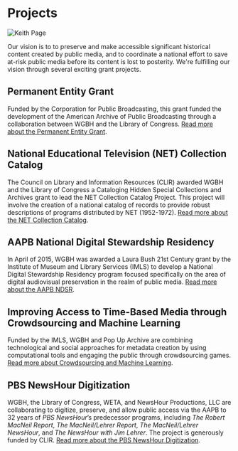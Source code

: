 # Projects

![Keith Page](/page-banners/banner5.jpg)

Our vision is to to preserve and make accessible significant historical content created by public media,
and to coordinate a national effort to save at-risk public media before its content is lost to posterity. We're fulfilling our vision through
several exciting grant projects.

## Permanent Entity Grant

Funded by the Corporation for Public Broadcasting, this grant funded the development of the American Archive of Public Broadcasting through
a collaboration between WGBH and the Library of Congress.
[Read more about the Permanent Entity Grant](/about-the-american-archive/projects/permanent-entity).

## National Educational Television (NET) Collection Catalog

The Council on Library and Information Resources (CLIR) awarded WGBH and the Library of Congress a Cataloging Hidden Special Collections
and Archives grant to lead the NET Collection Catalog Project. This project will involve the creation of a national catalog of records to provide robust descriptions
of programs distributed by NET (1952-1972). [Read more about the NET Collection Catalog](/about-the-american-archive/projects/net-catalog).

## AAPB National Digital Stewardship Residency

In April of 2015, WGBH was awarded a Laura Bush 21st Century
grant by the Institute of Museum and Library Services (IMLS) to develop a National Digital Stewardship Residency program
focused specifically on the area of digital audiovisual preservation in the realm of public media. [Read more about the AAPB NDSR](/about-the-american-archive/projects/ndsr).

## Improving Access to Time-Based Media through Crowdsourcing and Machine Learning

Funded by the IMLS, WGBH and Pop Up Archive are combining technological and social approaches for metadata creation
by using computational tools and engaging the public through crowdsourcing games. [Read more about Crowdsourcing and Machine Learning](/about-the-american-archive/projects/transcript-project).

## PBS NewsHour Digitization

WGBH, the Library of Congress, WETA, and NewsHour Productions, LLC are collaborating to digitize, preserve, and allow public access via the AAPB to 32 years of *PBS NewsHour*’s predecessor programs,
including *The Robert MacNeil Report*, *The MacNeil/Lehrer Report*, *The MacNeil/Lehrer NewsHour*, and *The NewsHour with Jim Lehrer*. The project is generously funded by CLIR.
[Read more about the PBS NewsHour Digitization](/about-the-american-archive/projects/newshour).
